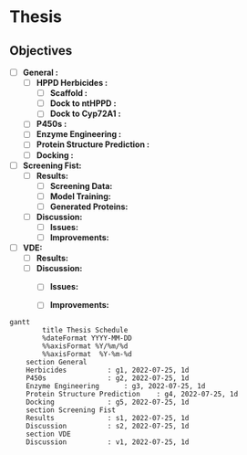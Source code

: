 # Thesis


## Objectives
- [ ] **General :**
	- [ ] **HPPD Herbicides :**
		- [ ] **Scaffold :**
		- [ ] **Dock to ntHPPD :**
		- [ ] **Dock to Cyp72A1 :**
	- [ ] **P450s :**
	- [ ] **Enzyme Engineering :**
	- [ ] **Protein Structure Prediction :**
	- [ ] **Docking :**
- [ ] **Screening Fist:**
	- [ ] **Results:**
		- [ ] **Screening Data:**
		- [ ] **Model Training:**
		- [ ] **Generated Proteins:**
	- [ ] **Discussion:**
		- [ ] **Issues:**
		- [ ] **Improvements:**
- [ ] **VDE:**
	- [ ] **Results:**
	- [ ] **Discussion:**
		- [ ] **Issues:**
		- [ ] **Improvements:**


```mermaid
gantt
        title Thesis Schedule
        %dateFormat YYYY-MM-DD
        %%axisFormat %Y/%m/%d
        %%axisFormat  %Y-%m-%d
	section General
	Herbicides 			: g1, 2022-07-25, 1d
	P450s   			: g2, 2022-07-25, 1d
	Enzyme Engineering 		: g3, 2022-07-25, 1d
	Protein Structure Prediction 	: g4, 2022-07-25, 1d
	Docking 		 	: g5, 2022-07-25, 1d
	section Screening Fist
	Results 			: s1, 2022-07-25, 1d
	Discussion 			: s2, 2022-07-25, 1d
	section VDE
	Discussion 			: v1, 2022-07-25, 1d
```
